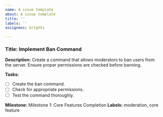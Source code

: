 ```yaml
---
name: A issue template
about: A issue template
title: ''
labels: ''
assignees: br1ghts

---
```


### Title: Implement Ban Command

**Description:**
Create a command that allows moderators to ban users from the server. Ensure proper permissions are checked before banning.

**Tasks:**
- [ ] Create the ban command.
- [ ] Check for appropriate permissions.
- [ ] Test the command thoroughly.

**Milestone:** Milestone 1: Core Features Completion
**Labels:** moderation, core feature
